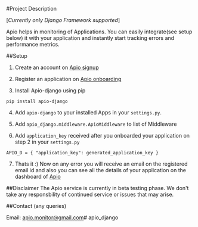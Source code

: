 #Project Description 

[*Currently only Django Framework supported*]

Apio helps in monitoring of Applications. You can easily integrate(see setup below) it with your application and instantly start tracking errors and performance metrics.


##Setup

1. Create an account on [Apio signup](https://apio.in/signup)

2. Register an application on [Apio onboarding](https://apio.in/onboarding)

3. Install Apio-django using pip

`pip install apio-django`

4. Add `apio-django` to your installed Apps in your `settings.py`.

5. Add `apio_django.middleware.ApioMiddleware` to list of Middleware

6. Add `application_key` received after you onboarded your application on step 2 in your `settings.py`

`APIO_D = { "application_key": generated_application_key }`

7. Thats it :) Now on any error you will receive an email on the registered email id and also you can see all the details of your application on the dashboard of [Apio](https://apio.in) 


##Disclaimer
The Apio service is currently in beta testing phase. We don't take any responsbility of continued service or issues that may arise. 

##Contact (any queries)

Email: apio.monitor@gmail.com# apio_django
